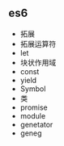 ## es6

* 拓展
* 拓展运算符
* let
* 块状作用域
* const
* yield
* Symbol
* 类
* promise
* module
* genetator
* geneg
